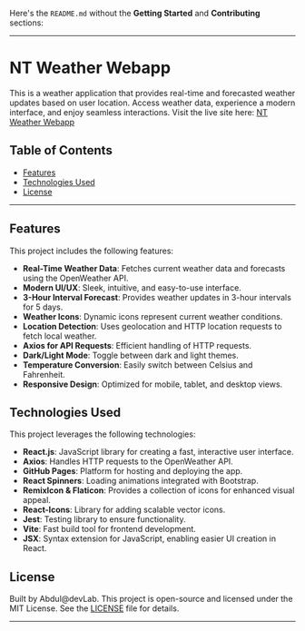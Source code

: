 Here's the `README.md` without the **Getting Started** and **Contributing** sections:

---

# NT Weather Webapp

This is a weather application that provides real-time and forecasted weather updates based on user location. Access weather data, experience a modern interface, and enjoy seamless interactions. Visit the live site here: [NT Weather Webapp](https://AbduldevLab.github.io/NT-Weather-WebApp/)

## Table of Contents

- [Features](#features)
- [Technologies Used](#technologies-used)
- [License](#license)

---

## Features

This project includes the following features:

- **Real-Time Weather Data**: Fetches current weather data and forecasts using the OpenWeather API.
- **Modern UI/UX**: Sleek, intuitive, and easy-to-use interface.
- **3-Hour Interval Forecast**: Provides weather updates in 3-hour intervals for 5 days.
- **Weather Icons**: Dynamic icons represent current weather conditions.
- **Location Detection**: Uses geolocation and HTTP location requests to fetch local weather.
- **Axios for API Requests**: Efficient handling of HTTP requests.
- **Dark/Light Mode**: Toggle between dark and light themes.
- **Temperature Conversion**: Easily switch between Celsius and Fahrenheit.
- **Responsive Design**: Optimized for mobile, tablet, and desktop views.

## Technologies Used

This project leverages the following technologies:

- **React.js**: JavaScript library for creating a fast, interactive user interface.
- **Axios**: Handles HTTP requests to the OpenWeather API.
- **GitHub Pages**: Platform for hosting and deploying the app.
- **React Spinners**: Loading animations integrated with Bootstrap.
- **RemixIcon & Flaticon**: Provides a collection of icons for enhanced visual appeal.
- **React-Icons**: Library for adding scalable vector icons.
- **Jest**: Testing library to ensure functionality.
- **Vite**: Fast build tool for frontend development.
- **JSX**: Syntax extension for JavaScript, enabling easier UI creation in React.

## License

Built by Abdul@devLab. This project is open-source and licensed under the MIT License. See the [LICENSE](LICENSE) file for details.

---